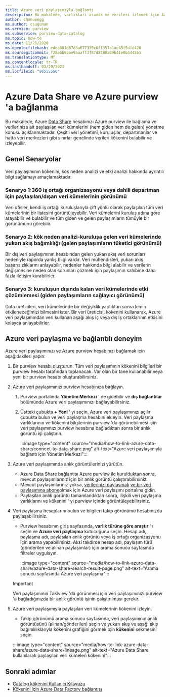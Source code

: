 ```yaml
---
title: Azure veri paylaşımıyla bağlantı
description: Bu makalede, varlıkları aramak ve verileri izlemek için Azure purview ile bir Azure veri paylaşma hesabının nasıl bağlanacağı açıklanır.
author: chanuengg
ms.author: csugunan
ms.service: purview
ms.subservice: purview-data-catalog
ms.topic: how-to
ms.date: 11/25/2020
ms.openlocfilehash: edea881d67d5a677339c6ff357c1ac45f5dfd420
ms.sourcegitcommit: f28ebb95ae9aaaff3f87d8388a09b41e0b3445b5
ms.translationtype: MT
ms.contentlocale: tr-TR
ms.lasthandoff: 03/29/2021
ms.locfileid: "96555556"
---
```

# <a name="how-to-connect-azure-data-share-and-azure-purview"></a>Azure Data Share ve Azure purview 'a bağlanma

Bu makalede, Azure [Data Share](../data-share/overview.md) hesabınızı Azure purview ile bağlama ve verilerinize ait paylaşılan veri kümelerini (hem giden hem de gelen) yönetme konusu açıklanmaktadır. Çeşitli veri yönetimi, kuruluşlar, departmanlar ve hatta veri merkezleri gibi sınırlar genelinde verileri kökenini bulabilir ve izleyebilir.

## <a name="common-scenarios"></a>Genel Senaryolar

Veri paylaşımının kökenini, kök neden analizi ve etki analizi hakkında ayrıntılı bilgi sağlamayı amaçlamaktadır.

### <a name="scenario-1-360-view-of-datasets-shared-inout-for-a-partner-organization-or-internal-department"></a>Senaryo 1:360 iş ortağı organizasyonu veya dahili departman için paylaşılan/dışarı veri kümelerinin görünümü

Veri ofisler, kendi iş ortağı kuruluşlarıyla çift yönlü olarak paylaşılan tüm veri kümelerinin bir listesini görüntüleyebilir. Veri kümelerini kuruluş adına göre arayabilir ve bulabilir ve tüm giden ve gelen paylaşımların tümüyle bir görünümünü görebilir.

### <a name="scenario-2-root-cause-analysis---upstream-dependency-on-datasets-coming-into-organization-consumer-view-of-incoming-shares"></a>Senaryo 2: kök neden analizi-kuruluşa gelen veri kümelerinde yukarı akış bağımlılığı (gelen paylaşımların tüketici görünümü)

Bir dış veri paylaşımının hesabından gelen yukarı akış veri sorunları nedeniyle raporda yanlış bilgi vardır. Veri mühendisleri, yukarı akış başarısızlıklarını anlayabilir, nedenler hakkında bilgi alabilir ve verilerin değişmesine neden olan sorunları çözmek için paylaşımın sahibine daha fazla iletişim kurabilirler.

### <a name="scenario-3-impact-analysis-on-datasets-going-outside-organization-provider-view-of-outgoing-shares"></a>Senaryo 3: kuruluşun dışında kalan veri kümelerinde etki çözümlemesi (giden paylaşımların sağlayıcı görünümü)

Data üreticileri, veri kümelerinde bir değişiklik yaptıktan sonra kimin etkileneceğimizi bilmesini ister. Bir veri üreticisi, kökenini kullanarak, Azure veri paylaşımından veri kullanan aşağı akış iç veya dış iş ortaklarının etkisini kolayca anlayabilirler.

## <a name="azure-data-share-and-purview-connected-experience"></a>Azure veri paylaşma ve bağlantılı deneyim

Azure veri paylaşımınızı ve Azure purview hesabınızı bağlamak için aşağıdakileri yapın:

1. Bir purview hesabı oluşturun. Tüm veri paylaşımının kökenini bilgileri bir purview hesabı tarafından toplanacak. Var olan bir tane kullanabilir veya yeni bir purview hesabı oluşturabilirsiniz.

1. Azure veri paylaşımınızı purview hesabınıza bağlayın.

    1. Purview portalında **Yönetim Merkezi** ' ne gidebilir ve **dış bağlantılar** bölümünde Azure veri paylaşımınızı bağlayabilirsiniz.
    1. Üstteki çubukta **+ Yeni** ' yi seçin, Azure veri paylaşımınızı açılır çubukta bulun ve veri paylaşma hesabını ekleyin. Veri paylaşma varlıklarının ve kökenini bilgilerinin purview 'da görünebilmesi için veri paylaşımınızı purview hesabına bağladıktan sonra bir anlık görüntü işi çalıştırın.

       :::image type="content" source="media/how-to-link-azure-data-share/connect-to-data-share.png" alt-text="Azure veri paylaşımıyla bağlantı için Yönetim Merkezi":::

1. Azure veri paylaşımında anlık görüntülerinizi yürütün.

    - Azure Data Share bağlantısı Azure purview ile kurulduktan sonra, mevcut paylaşımlarınız için bir anlık görüntü çalıştırabilirsiniz. 
    - Mevcut paylaşımlarınız yoksa, [verilerinizi paylaşmak](../data-share/share-your-data.md) [ve bir veri paylaşımına abone](../data-share/subscribe-to-data-share.md)olmak için Azure veri paylaşımı portalına gidin.
    - Paylaşılan anlık görüntü tamamlandıktan sonra, ilişkili veri paylaşma varlıklarını ve kökenini ' yi purview içinde görüntüleyebilirsiniz.

1. Veri paylaşma hesaplarını bulun ve bilgileri takip görünümü hesabınızda paylaşabilirsiniz.

    - Purview hesabının giriş sayfasında, **varlık türüne göre araştır** ' ı seçin ve **Azure veri paylaşma** kutucuğunu seçin. Hesap adı, paylaşma adı, paylaşılan anlık görüntü veya iş ortağı organizasyonu için arama yapabilirsiniz. Aksi takdirde hesap adı, paylaşım türü (gönderilen ve alınan paylaşımlar) için arama sonucu sayfasında filtreler uygulayın.

       :::image type="content" source="media/how-to-link-azure-data-share/azure-data-share-search-result-page.png" alt-text="Arama sonucu sayfasında Azure veri paylaşma":::

    >[!Important]
    >Veri paylaşımının Takiview 'da görünmesi için veri paylaşımınızı purview 'a bağladığınızda bir anlık görüntü işinin çalıştırılması gerekir.

1. Azure veri paylaşımıyla paylaşılan veri kümelerinin kökenini izleyin.

    - Takip görünümü arama sonucu sayfasında, veri paylaşımının anlık görüntüsünü (alınan/gönderilen) seçin ve yukarı akış ve aşağı akış bağımlılıklarıyla kökenini grafiğini görmek için **kökenini** sekmesini seçin.

    :::image type="content" source="media/how-to-link-azure-data-share/azure-data-share-lineage.png" alt-text="Azure Data Share kullanılarak paylaşılan veri kümeleri kökenini":::

## <a name="next-steps"></a>Sonraki adımlar

- [Catalog kökenini Kullanıcı Kılavuzu](catalog-lineage-user-guide.md)
- [Kökenini için Azure Data Factory bağlantısı](how-to-link-azure-data-factory.md)
